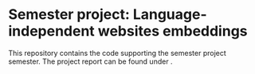 # Semester project: Language-independent websites embeddings

This repository contains the code supporting the semester project semester. The project report can be found under .

